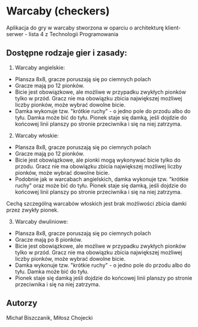# Warcaby (checkers)
Aplikacja do gry w warcaby stworzona w oparciu o architekturę klient-serwer - lista 4 z Technologii Programowania

## Dostępne rodzaje gier i zasady:

1. Warcaby angielskie:

 - Plansza 8x8, gracze poruszają się po ciemnych polach
 - Gracze mają po 12 pionków.
 - Bicie jest obowiązkowe, ale możliwe w przypadku zwykłych pionków tylko w przód. Gracz nie ma obowiązku 
zbicia największej możliwej liczby pionków, może wybrać dowolne bicie. 
- Damka wykonuje tzw. "krótkie ruchy" - o jedno pole do przodu albo do tyłu. Damka może bić do tyłu. 
Pionek staje się damką, jeśli dojdzie do końcowej linii planszy po stronie przeciwnika i się na niej zatrzyma.
  
2. Warcaby włoskie:

 - Plansza 8x8, gracze poruszają się po ciemnych polach
 - Gracze mają po 12 pionków.
 - Bicie jest obowiązkowe, ale pionki mogą wykonywać bicie tylko do przodu. Gracz nie ma obowiązku 
zbicia największej możliwej liczby pionków, może wybrać dowolne bicie. 
 - Podobnie jak w warcabach angielskich, damka wykonuje tzw. "krótkie ruchy" oraz może bić do tyłu.
   Pionek staje się damką, jeśli dojdzie do końcowej
   linii planszy po stronie przeciwnika i się na niej zatrzyma. 


Cechą szczególną warcabów włoskich jest brak możliwości zbicia damki przez zwykły pionek.

3. Warcaby dwuliniowe:

 - Plansza 8x8, gracze poruszają się po ciemnych polach
 - Gracze mają po 8 pionków. 
 - Bicie jest obowiązkowe, ale możliwe w przypadku zwykłych pionków tylko w przód. Gracz nie ma obowiązku zbicia największej możliwej liczby pionków, może wybrać dowolne bicie. 
 - Damka wykonuje tzw. "krótkie ruchy" - o jedno pole do przodu albo do tyłu. Damka może bić do tyłu. 
 - Pionek staje się damką jeśli dojdzie do końcowej linii planszy po stronie przeciwnika i się na niej zatrzyma.

## Autorzy
Michał Biszczanik, Miłosz Chojecki